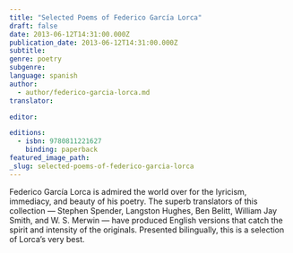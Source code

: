 ```yaml
---
title: "Selected Poems of Federico García Lorca"
draft: false
date: 2013-06-12T14:31:00.000Z
publication_date: 2013-06-12T14:31:00.000Z
subtitle:
genre: poetry
subgenre:
language: spanish
author:
  - author/federico-garcia-lorca.md
translator:

editor:

editions:
  - isbn: 9780811221627
    binding: paperback
featured_image_path:
_slug: selected-poems-of-federico-garcia-lorca
---
```


Federico García Lorca is admired the world over for the lyricism, immediacy, and beauty of his poetry. The superb translators of this collection — Stephen Spender, Langston Hughes, Ben Belitt, William Jay Smith, and W. S. Merwin — have produced English versions that catch the spirit and intensity of the originals. Presented bilingually, this is a selection of Lorca’s very best.


